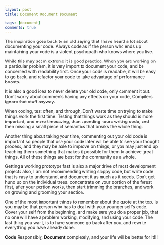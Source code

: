 ```yaml
---
layout: post
title: Document Document Document

tags: [document]
comments: true
---
```


The inspiration goes back to an old saying that I have heard a lot about documenting your code.
Always code as if the person who ends up maintaining your code is a violent psychopath who knows where you live.

While this may seem extreme it is good practice.  When you are working on a particular problem, it is very import to document your code, and be concerned with readability first. Once your code is readable, it will be easy to go back, and refactor your code to take advantage of performance boosts.

It is also a good idea to never delete your old code, only comment it out. Don’t worry about comments having any effects on your code, Compilers ignore that stuff anyway.  

When coding, test often, and through, Don’t waste time on trying to make things work the first time. Testing that things work as they should is more important, and more timesaving, than spending hours writing code, and then missing a small piece of semantics that breaks the whole thing.

Another thing about taking your time, commenting out your old code is important so people that use your code later will be able to see your thought process, and they may be able to improve on things, or you may just end up teaching them something that makes it possible for them to achieve great things. All of these things are best for the community as a whole.

Getting a working prototype fast is also a major drive of most development projects also, I am not recommending writing sloppy code, but write code that is easy to understand, and document it as much as it needs. Don’t get hung up on the individual trees, concentrate on your portion of the forest first, after your portion works, then start trimming the branches, and work on growing and grooming your section.

One of the most important things to remember about the quote at the top, is you may be that person who has to deal with your younger self’s code. Cover your self from the beginning, and make sure you do a proper job, that no one will have a problem working, modifying, and using your code. The last thing you want, is to have someone go back after you, and rewrite everything you have already done.

**Code** Responsibly, **Document** completely, and your life will be better for it!!!
